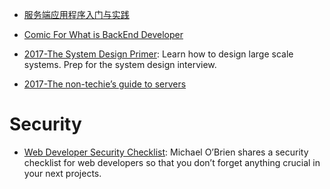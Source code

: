 - [服务端应用程序入门与实践](https://github.com/wxyyxc1992/ServerSideApplication-Introduction-And-Practices)

- [Comic For What is BackEnd Developer](https://consolia-comic.com/comics/back-end)
- [2017-The System Design Primer](https://github.com/donnemartin/system-design-primer): Learn how to design large scale systems. Prep for the system design interview.
- [2017-The non-techie’s guide to servers](https://parg.co/bDN)

# Security
- [Web Developer Security Checklist](https://simplesecurity.sensedeep.com/web-developer-security-checklist-f2e4f43c9c56): Michael O’Brien shares a security checklist for web developers so that you don’t forget anything crucial in your next projects.
